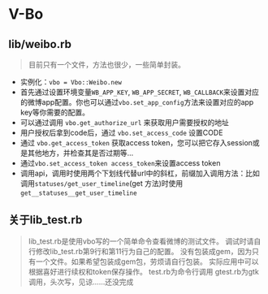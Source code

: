 # V-Bo
## lib/weibo.rb
> 目前只有一个文件，方法也很少，一些简单封装。



- 实例化：`vbo = Vbo::Weibo.new`
- 首先通过设置环境变量`WB_APP_KEY`, `WB_APP_SECRET`, `WB_CALLBACK`来设置对应的微博app配置。你也可以通过`vbo.set_app_config`方法来设置对应的app key等你需要的配置。
- 可以通过调用 `vbo.get_authorize_url` 来获取用户需要授权的地址
- 用户授权后拿到code后，通过 `vbo.set_access_code` 设置CODE
- 通过 `vbo.get_access_token` 获取access token，您可以把它存入session或是其他地方，并检查其是否过期等...
- 通过`vbo.set_access_token access_token`来设置access token
- 调用api，调用时使用两个下划线代替url中的斜杠，前缀加入调用方法：比如调用`statuses/get_user_timeline`(get 方法)时使用`get__statuses__get_user_timeline`

## 关于lib_test.rb
> lib_test.rb是使用vbo写的一个简单命令查看微博的测试文件。
> 调试时请自行修改lib_test.rb第9行和第11行为自己的配置。
> 没有包装成gem，因为只有一个文件。如果希望包装成gem包，劳烦请自行包装。
> 实际应用中可以根据喜好进行续权和token保存操作。
> test.rb为命令行调用
> gtest.rb为gtk调用，头次写，见谅……还没完成
